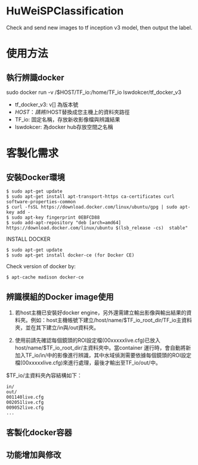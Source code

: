 # HuWeiSPClassification
Check and send new images to tf inception v3 model, then output the label.


# 使用方法
## 執行辨識docker
sudo docker run -v /$HOST/TF_io:/home/TF_io lswdokcer/tf_docker_v3

* tf_docker_v3: v[] 為版本號
* $HOST：請將/$HOST替換成您主機上的資料夾路徑
* TF_io: 固定名稱，存放新收影像檔與辨識結果
* lswdokcer: 為docker hub存放空間之名稱

# 客製化需求
## 安裝Docker環境
    $ sudo apt-get update
    $ sudo apt-get install apt-transport-https ca-certificates curl software-properties-common
    $ curl -fsSL https://download.docker.com/linux/ubuntu/gpg | sudo apt-key add -
    $ sudo apt-key fingerprint 0EBFCD88
    $ sudo add-apt-repository "deb [arch=amd64] https://download.docker.com/linux/ubuntu $(lsb_release -cs)  stable"

INSTALL DOCKER

    $ sudo apt-get update
    $ sudo apt-get install docker-ce (for Docker CE)

Check version of docker by:

    $ apt-cache madison docker-ce

## 辨識模組的Docker image使用
1. 若host主機已安裝好docker engine，另外還需建立輸出影像與輸出結果的資料夾。例如：host主機帳號下建立/host/name/$TF_io_root_dir/TF_io主資料夾，並在其下建立/in與/out資料夾。

2. 使用前請先確認每個鏡頭的ROI設定檔(00xxxxxlive.cfg)已放入host/name/$TF_io_root_dir/主資料夾中。當container 運行時，會自動將新加入TF_io/in/中的影像進行辨識，其中水域偵測需要依據每個鏡頭的ROI設定檔(00xxxxxlive.cfg)來進行處理，最後才輸出至TF_io/out/中。

$TF_io/主資料夾內容結構如下：

    in/
    out/
    001140live.cfg
    002051live.cfg
    009052live.cfg
    ...

## 客製化docker容器

## 功能增加與修改
